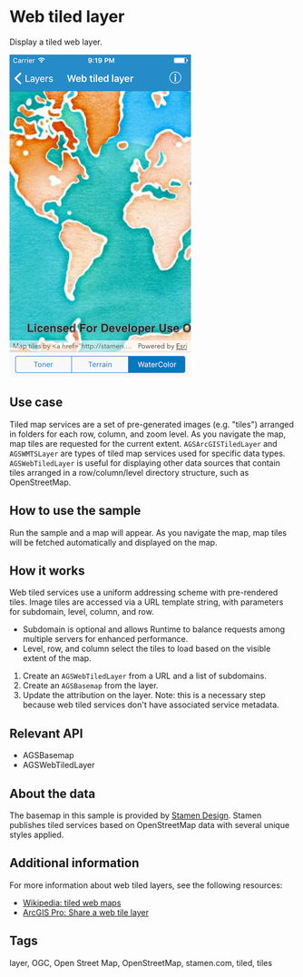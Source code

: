 # Web tiled layer

Display a tiled web layer.

![Web tiled layer sample](web-tiled-layer.png)

## Use case

Tiled map services are a set of pre-generated images (e.g. "tiles") arranged in folders for each row, column, and zoom level. As you navigate the map, map tiles are requested for the current extent. `AGSArcGISTiledLayer` and `AGSWMTSLayer` are types of tiled map services used for specific data types. `AGSWebTiledLayer` is useful for displaying other data sources that contain tiles arranged in a row/column/level directory structure, such as OpenStreetMap.

## How to use the sample

Run the sample and a map will appear. As you navigate the map, map tiles will be fetched automatically and displayed on the map.

## How it works

Web tiled services use a uniform addressing scheme with pre-rendered tiles. Image tiles are accessed via a URL template string, with parameters for subdomain, level, column, and row.
* Subdomain is optional and allows Runtime to balance requests among multiple servers for enhanced performance.
* Level, row, and column select the tiles to load based on the visible extent of the map.

1. Create an `AGSWebTiledLayer` from a URL and a list of subdomains.
2. Create an `AGSBasemap` from the layer.
3. Update the attribution on the layer. Note: this is a necessary step because web tiled services don't have associated service metadata.

## Relevant API

* AGSBasemap
* AGSWebTiledLayer

## About the data

The basemap in this sample is provided by [Stamen Design](http://maps.stamen.com). Stamen publishes tiled services based on OpenStreetMap data with several unique styles applied.

## Additional information

For more information about web tiled layers, see the following resources:
* [Wikipedia: tiled web maps](https://en.wikipedia.org/wiki/Tiled_web_map)
* [ArcGIS Pro: Share a web tile layer](https://pro.arcgis.com/en/pro-app/help/sharing/overview/web-tile-layer.htm)

## Tags

layer, OGC, Open Street Map, OpenStreetMap, stamen.com, tiled, tiles
